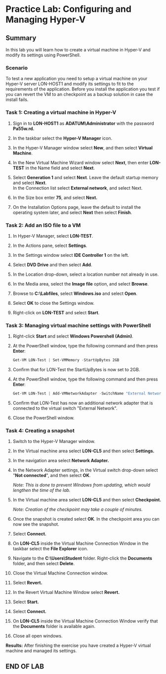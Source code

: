 # Practice Lab: Configuring and Managing Hyper-V

## Summary

In this lab you will learn how to create a virtual machine in Hyper-V and modify
its settings using PowerShell.

### Scenario

To test a new application you need to setup a virtual machine on your Hyper-V
server LON-HOST1 and modify its settings to fit to the requirements of the
application. Before you install the application you test if you can revert the
VM to an checkpoint as a backup solution in case the install fails.

### Task 1: Creating a virtual machine in Hyper-V

1. Sign in to **LON-HOST1** as **ADATUM\\Administrator** with the password
    **Pa55w.rd.**

1. In the taskbar select the **Hyper-V Manager** icon.

1. In the Hyper-V Manager window select **New**, and then select **Virtual
    Machine**.

1. In the New Virtual Machine Wizard window select **Next**, then enter
    **LON-TEST** in the Name field and select **Next**.

1. Select **Generation 1** and select **Next**. Leave the default startup
    memory and select **Next**.  
    In the Connection list select **External network**, and select Next.

1. In the Size box enter **75**, and select **Next.**

1. On the Installation Options page, leave the default to install the operating
    system later, and select **Next** then select **Finish**.

### Task 2: Add an ISO file to a VM

1. In Hyper-V Manager, select **LON-TEST**.

1. In the Actions pane, select **Settings**.

1. In the Settings window select **IDE Controller 1** on the left.

1. Select **DVD Drive** and then select **Add**.

1. In the Location drop-down, select a location number not already in use.

1. In the Media area, select the **Image file** option, and select **Browse**.

1. Browse to **C:\\Labfiles**, select **Windows.iso** and select **Open**.

1. Select **OK** to close the Settings window.

1. Right-click on **LON-TEST** and select **Start**.

### Task 3: Managing virtual machine settings with PowerShell

1. Right-click **Start** and select **Windows Powershell (Admin)**.

1. At the PowerShell window, type the following command and then press
    **Enter**:

   ```powershell
   Get-VM LON-Test | Set-VMMemory -StartUpBytes 2GB
   ```

1. Confirm that for LON-Test the StartUpBytes is now set to 2GB.

1. At the PowerShell window, type the following command and then press
    **Enter**:

   ```powershell
   Get-VM LON-Test | Add-VMNetworkAdapter -SwitchName "External Network"
   ```

1. Confirm that LON-Test has now an additional network adapter that is
    connected to the virtual switch "External Network".

1. Close the PowerShell window.

### Task 4: Creating a snapshot

1. Switch to the Hyper-V Manager window.

1. In the Virtual machine area select **LON-CL5** and then select **Settings.**

1. In the navigation area select **Network Adapter.**

1. In the Network Adapter settings, in the Virtual switch drop-down select
    "**Not connected**", and then select **OK**.

    _Note: This is done to prevent Windows from updating, which would
    lengthen the time of the lab._

1. In the Virtual machine area select **LON-CL5** and then select
    **Checkpoint.**

    _Note: Creation of the checkpoint may take a couple of minutes._

1. Once the snapshot is created select **OK**. In the checkpoint area you can now see the snapshot.

1. Select **Connect.**

1. On **LON-CL5** inside the Virtual Machine Connection Window in the taskbar
    select the **File Explorer** icon.

1. Navigate to the **C:\\Users\\Student** folder. Right-click the **Documents**
    folder, and then select **Delete**.

1. Close the Virtual Machine Connection window.

1. Select **Revert.**

1. In the Revert Virtual Machine Window select **Revert.**

1. Select **Start.**

1. Select **Connect.**

1. On **LON-CL5** inside the Virtual Machine Connection Window verify that the
    **Documents** folder is available again.

1. Close all open windows.

**Results:** After finishing the exercise you have created a Hyper-V virtual
machine and managed its settings.

## END OF LAB
